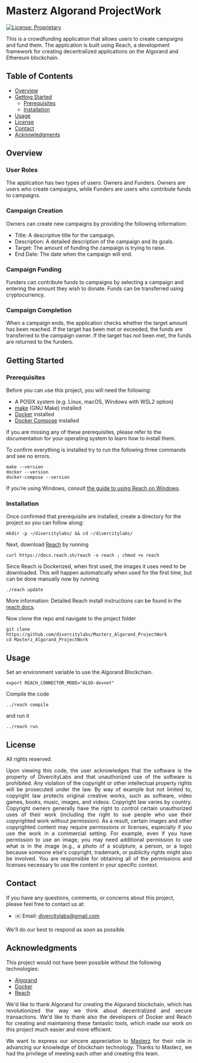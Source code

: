 # Masterz Algorand ProjectWork

[![License: Proprietary](https://img.shields.io/badge/License-Proprietary-yellow.svg)](https://opensource.org/licenses/)

This is a crowdfunding application that allows users to create campaigns and fund them. The application is built using Reach, a development framework for creating decentralized applications on the Algorand and Ethereum blockchain.

## Table of Contents

- [Overview](#overview)
- [Getting Started](#getting-started)
  * [Prerequisites](#prerequisites)
  * [Installation](#installation)
- [Usage](#usage)
- [License](#license)
- [Contact](#contact)
- [Acknowledgments](#acknowledgments)

## Overview

### User Roles

The application has two types of users: Owners and Funders. Owners are users who create campaigns, while Funders are users who contribute funds to campaigns.

### Campaign Creation

Owners can create new campaigns by providing the following information:

- Title: A descriptive title for the campaign.
- Description: A detailed description of the campaign and its goals.
- Target: The amount of funding the campaign is trying to raise.
- End Date: The date when the campaign will end.

### Campaign Funding

Funders can contribute funds to campaigns by selecting a campaign and entering the amount they wish to donate. Funds can be transferred using cryptocurrency.

### Campaign Completion

When a campaign ends, the application checks whether the target amount has been reached. If the target has been met or exceeded, the funds are transferred to the campaign owner. If the target has not been met, the funds are returned to the funders.

## Getting Started

### Prerequisites

Before you can use this project, you will need the following:

- A POSIX system (e.g. Linux, macOS, Windows with WSL2 option)
- [make](https://en.wikipedia.org/wiki/Make_(software)) (GNU Make) installed
- [Docker](https://www.docker.com/get-started/) installed
- [Docker Compose](https://docs.docker.com/compose/install/) installed

If you are missing any of these prerequisites, please refer to the documentation for your operating system to learn how to install them.

To confirm everything is installed try to run the following three commands and see no errors.

```
make --version
docker --version
docker-compose --version
```

If you’re using Windows, consult [the guide to using Reach on Windows](https://docs.reach.sh/guide-windows.html).


### Installation

Once confirmed that prerequisite are installed, create a directory for the project so you can follow along:

```
mkdir -p ~/divercitylabs/ && cd ~/divercitylabs/
```

Next, download [Reach](https://www.reach.sh/) by running

```
curl https://docs.reach.sh/reach -o reach ; chmod +x reach
```

Since Reach is Dockerized, when first used, the images it uses need to be downloaded. This will happen automatically when used for the first time, but can be done manually now by running

```
./reach update
```

More information: Detailed Reach install instructions can be found in the [reach docs](https://reach.sh/).

Now clone the repo and navigate to the project folder

```
git clone https://github.com/divercitylabs/Masterz_Algorand_ProjectWork
cd Masterz_Algorand_ProjectWork
```

## Usage

Set an environment variable to use the Algorand Blockchain.

```
export REACH_CONNECTOR_MODE="ALGO-devnet"
```

Compile the code
```
../reach compile
```
and run it
```
../reach run
```



## License

All rights reserved.

<p align="justify"> 
Upon viewing this code, the user acknowledges that the software is the property of DivercityLabs and that unauthorized use of the software is prohibited. Any violation of the copyright or other intellectual property rights will be prosecuted under the law.
By way of example but not limited to, copyright law protects original creative works, such as software, video games, books, music, images, and videos. Copyright law varies by country. Copyright owners generally have the right to control certain unauthorized uses of their work (including the right to sue people who use their copyrighted work without permission). As a result, certain images and other copyrighted content may require permissions or licenses, especially if you use the work in a commercial setting. For example, even if you have permission to use an image, you may need additional permission to use what is in the image (e.g., a photo of a sculpture, a person, or a logo) because someone else's copyright, trademark, or publicity rights might also be involved. You are responsible for obtaining all of the permissions and licenses necessary to use the content in your specific context.
</p>

## Contact

If you have any questions, comments, or concerns about this project, please feel free to contact us at:

- ✉️ Email: [divercitylabs@gmail.com](mailto:divercitylabs@gmail.com)

We'll do our best to respond as soon as possible.

## Acknowledgments

This project would not have been possible without the following technologies:

- [Algorand](https://www.algorand.com/)
- [Docker](https://www.docker.com/)
- [Reach](https://reach.sh)

<p align="justify"> 
We'd like to thank Algorand for creating the Algorand blockchain, which has revolutionized the way we think about decentralized and secure transactions.
We'd like to thank also the developers of Docker and Reach for creating and maintaining these fantastic tools, which made our work on this project much easier and more efficient.
</p>
<p align="justify"> 
We want to express our sincere appreciation to <a href='https://www.masterzblockchain.com/'>Masterz<a/> for their role in advancing our knowledge of blockchain technology. Thanks to Masterz, we had the privilege of meeting each other and creating this team.
</p>
